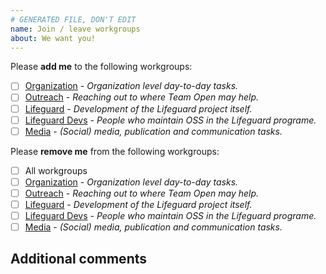 ```yaml
---
# GENERATED FILE, DON'T EDIT
name: Join / leave workgroups
about: We want you!
---
```


<!--

Glad you're interested in the project!

Check any applicable checkboxes by adding an X to them. Example:
- [X] Checked
- [ ] Not checked

Use the "preview" feature to see if it worked.
It's also easier for readind and clicking links
to see more details on the different workgroups.

-->


Please **add me** to the following workgroups:
- [ ] [Organization][wg-organization] - _Organization level day-to-day tasks._
- [ ] [Outreach][wg-outreach] - _Reaching out to where Team Open may help._
- [ ] [Lifeguard][wg-lifeguard] - _Development of the Lifeguard project itself._
- [ ] [Lifeguard Devs][wg-lifeguard-devs] - _People who maintain OSS in the Lifeguard programe._
- [ ] [Media][wg-media] - _(Social) media, publication and communication tasks._

Please **remove me** from the following workgroups:
- [ ] All workgroups
- [ ] [Organization][wg-organization] - _Organization level day-to-day tasks._
- [ ] [Outreach][wg-outreach] - _Reaching out to where Team Open may help._
- [ ] [Lifeguard][wg-lifeguard] - _Development of the Lifeguard project itself._
- [ ] [Lifeguard Devs][wg-lifeguard-devs] - _People who maintain OSS in the Lifeguard programe._
- [ ] [Media][wg-media] - _(Social) media, publication and communication tasks._

## Additional comments

<!--

Feel free to add any other comments or requests here.
By default we'll add your username and display as they
are shown on your GitHub profile.

For example:
  username: jdoe991
  display: John Doe

-->


[wg-organization]: https://github.com/teamopen-dev/workgroups/tree/master/workgroups/wg-organization.md
[wg-outreach]: https://github.com/teamopen-dev/workgroups/tree/master/workgroups/wg-outreach.md
[wg-lifeguard]: https://github.com/teamopen-dev/workgroups/tree/master/workgroups/wg-lifeguard.md
[wg-lifeguard-devs]: https://github.com/teamopen-dev/workgroups/tree/master/workgroups/wg-lifeguard-devs.md
[wg-media]: https://github.com/teamopen-dev/workgroups/tree/master/workgroups/wg-media.md
